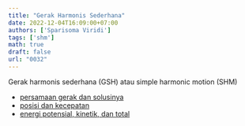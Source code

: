 ```yaml
---
title: "Gerak Harmonis Sederhana"
date: 2022-12-04T16:09:00+07:00
authors: ['Sparisoma Viridi']
tags: ['shm']
math: true
draft: false
url: "0032"
---
```


Gerak harmonis sederhana (GSH) atau simple harmonic motion (SHM)
+ [persamaan gerak dan solusinya](../0033)
+ [posisi dan kecepatan](../0034)
+ [energi potensial, kinetik, dan total](../0035)
